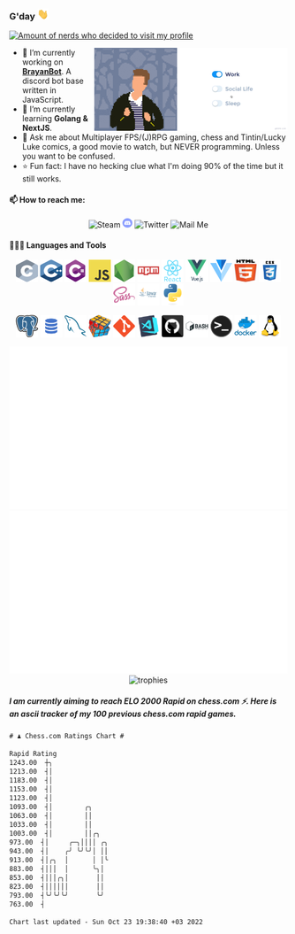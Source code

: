   ### G'day  <img src="https://github.com/NotAShelf/NotAShelf/blob/main/assets/Hi.gif" width="20px" height="20px">
  
  [![Amount of nerds who decided to visit my profile](https://badges.pufler.dev/visits/NotAShelf/NotAShelf)](https://badges.pufler.dev/visits/NotAShelf/NotAShelf)
  
<img src="https://github.com/NotAShelf/NotAShelf/blob/main/assets/life_balance.gif" alt="side Image" align="right" width="200" height="auto" />
<img src="https://github.com/NotAShelf/NotAShelf/blob/main/assets/rick.gif" alt="side Gif" align="right" width="150" height="auto"/> </a>
  
  - 🔭 I’m currently working on [**BrayanBot**](https://github.com/BrayanbotDev/BrayanBot). A discord bot base written in JavaScript.
  - 🌱 I’m currently learning **Golang & NextJS**.
  - 💬 Ask me about Multiplayer FPS/(J)RPG gaming, chess and Tintin/Lucky Luke comics, a good movie to watch, but NEVER programming. Unless you want to be confused.
  - ⭐ Fun fact: I have no hecking clue what I'm doing 90% of the time but it still works.
  
  #### 📫 How to reach me:
<p align="center">  
<img title="Steam" href="https://steamcommunity.com/id/NotAShelf/" src="https://upload.wikimedia.org/wikipedia/commons/8/83/Steam_icon_logo.svg" width="3.5%">
<img title="Discord" href="https://discord.gg/TS6w3TYZRM" src="https://github.com/NotAShelf/NotAShelf/blob/main/assets/discord-round.svg" width="3.5%">
<img title="Twitter" href="https://twitter.com/NotAShelf" src="https://img.icons8.com/color/48/000000/twitter.png" width="3.5%">
<img title="Mail Me" href="mailto:NotAShelf@gmail.com" src="https://img.icons8.com/fluent/48/000000/gmail.png" width="3.5%">
  
  #### 👨🏻‍💻 Languages and Tools
<p align="center">
  <code><img title="C" height="40" width="40" src="https://github.com/NotAShelf/NotAShelf/blob/main/assets/c.svg"></code>
  <code><img title="C++" height="40" width="40"  src="https://github.com/NotAShelf/NotAShelf/blob/main/assets/cpp.svg"></code>
  <code><img title="C#" height="40" width="40" src="https://github.com/NotAShelf/NotAShelf/blob/main/assets/cSharp.svg"></code>
  <code><img title="Javascript" height="40" width="40" src="https://github.com/NotAShelf/NotAShelf/blob/main/assets/Javascript.png"></code>
  <code><img title="NodeJS" height="40" width="40" src="https://github.com/NotAShelf/NotAShelf/blob/main/assets/nodejs.png"></code>
  <code><img title="npm" height="40" width="40" src="https://github.com/NotAShelf/NotAShelf/blob/main/assets/npm.svg"></code>
  <code><img title="React" height="40" width="40" src="https://github.com/NotAShelf/NotAShelf/blob/main/assets/react-original-wordmark.svg"></code>
  <code><img title="VueJS" height="40" width="40" src="https://github.com/NotAShelf/NotAShelf/blob/main/assets/vuejs-original-wordmark.svg"></code>
  <code><img title="VueifyJS" height="40" width="40" src="https://github.com/NotAShelf/NotAShelf/blob/main/assets/vuetify.svg"></code>
  <code><img title="HTML5" height="40" width="40" src="https://github.com/NotAShelf/NotAShelf/blob/main/assets/html5.svg"></code>
  <code><img title="CSS" height="40" width="40" src="https://github.com/NotAShelf/NotAShelf/blob/main/assets/css.svg"></code>
  <code><img title="SASS" height="40" width="40" src="https://github.com/NotAShelf/NotAShelf/blob/main/assets/sass.svg"></code>
  <code><img title="Java" height="40" width="40" src="https://github.com/NotAShelf/NotAShelf/blob/main/assets/java.png"></code>
  <code><img title="Python" height="40" width="40" src="https://github.com/NotAShelf/NotAShelf/blob/main/assets/python-original.svg"></code>
</p>
    
<p align="center">
  <code><img title="Postgresql" height="40" width="40" src="https://github.com/NotAShelf/NotAShelf/blob/main/assets/postgresql.png"></code>
  <code><img title="SQL" height="40" width="40" src="https://github.com/NotAShelf/NotAShelf/blob/main/assets/sql.png" alt="sql"></code>
  <code><img title="MySQL" height="40" width="40" src="https://github.com/NotAShelf/NotAShelf/blob/main/assets/mysql.svg"></code>  
  <code><img title="Problem Solving" height="40" width="40" src="https://github.com/NotAShelf/NotAShelf/blob/main/assets/problemSolving.png"></code>
  <code><img title="Git" height="40" width="40" src="https://github.com/NotAShelf/NotAShelf/blob/main/assets/git-original.svg"></code>
  <code><img title="Visual Studio Code" height="40" width="40" src="https://github.com/NotAShelf/NotAShelf/blob/main/assets/vscode.png"></code></code>
  <code><img title="GitHub" height="40" width="40" src="https://github.com/NotAShelf/NotAShelf/blob/main/assets/github.svg"></code>
  <code><img title="Bash" height="40" width="40" src="https://github.com/NotAShelf/NotAShelf/blob/main/assets/bash.png"></code>
  <code><img title="Terminal" height="40" width="40" src="https://github.com/NotAShelf/NotAShelf/blob/main/assets/terminal.png"></code>
  <code><img title="Docker" height="40" width="40" src="https://github.com/NotAShelf/NotAShelf/blob/main/assets/docker.png"></code>
  <code><img title="Linux" height="40" width="40" src="https://raw.githubusercontent.com/devicons/devicon/master/icons/linux/linux-original.svg"></code>
</p>
<p align="center">
   <img title="overview" src="https://github.com/NotAShelf/NotAShelf/blob/output/generated/overview.svg">
   <img title="languages" src="https://github.com/NotAShelf/NotAShelf/blob/output/generated/languages.svg">
   <img title="trophies" src="https://github-profile-trophy.vercel.app/?username=NotAShelf&theme=onedark&no-frame=false&row=1&&margin-w=20&no-bg=true">
</p>
  
  ##### I am currently aiming to reach ELO 2000 Rapid on chess.com ⚡. Here is an ascii tracker of my 100 previous chess.com rapid games.
  
  ```
  # ♟︎ Chess.com Ratings Chart #
  
  Rapid Rating
 1243.00  ┼╮
 1213.00  ┤│
 1183.00  ┤│
 1153.00  ┤│
 1123.00  ┤│
 1093.00  ┤│        ╭╮
 1063.00  ┤│        ││
 1033.00  ┤│        ││
 1003.00  ┤│        ││╭╮
  973.00  ┤│     ╭─╮││││ ╭╮
  943.00  ┤│    ╭╯ ╰╯╰╯│ ││
  913.00  ┤│╭╮  │      │ │╰
  883.00  ┤│││  │      ╰╮│
  853.00  ┤│││╭╮│       ││
  823.00  ┤││││││       ││
  793.00  ┤╰╯╰╯╰╯       ╰╯
  763.00  ┤

Chart last updated - Sun Oct 23 19:38:40 +03 2022  
  ```
  